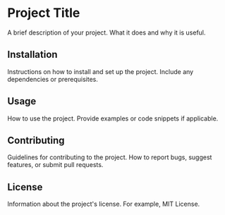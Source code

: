 # Project Title

A brief description of your project. What it does and why it is useful.

## Installation

Instructions on how to install and set up the project. Include any dependencies or prerequisites.

## Usage

How to use the project. Provide examples or code snippets if applicable.

## Contributing

Guidelines for contributing to the project. How to report bugs, suggest features, or submit pull requests.

## License

Information about the project's license. For example, MIT License.
